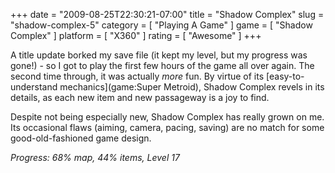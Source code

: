 +++
date = "2009-08-25T22:30:21-07:00"
title = "Shadow Complex"
slug = "shadow-complex-5"
category = [ "Playing A Game" ]
game = [ "Shadow Complex" ]
platform = [ "X360" ]
rating = [ "Awesome" ]
+++

A title update borked my save file (it kept my level, but my progress was gone!) - so I got to play the first few hours of the game all over again.  The second time through, it was actually <i>more</i> fun.  By virtue of its [easy-to-understand mechanics](game:Super Metroid), Shadow Complex revels in its details, as each new item and new passageway is a joy to find.

Despite not being especially new, Shadow Complex has really grown on me.  Its occasional flaws (aiming, camera, pacing, saving) are no match for some good-old-fashioned game design.

<i>Progress: 68% map, 44% items, Level 17</i>